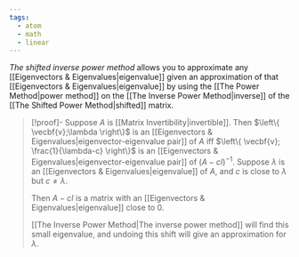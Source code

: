 ```yaml
---
tags:
  - atom
  - math
  - linear
---
```

*The shifted inverse power method* allows you to approximate any [[Eigenvectors & Eigenvalues|eigenvalue]] given an approximation of that [[Eigenvectors & Eigenvalues|eigenvalue]] by using the [[The Power Method|power method]] on the [[The Inverse Power Method|inverse]] of the [[The Shifted Power Method|shifted]] matrix.

> [!proof]- Suppose $A$ is [[Matrix Invertibility|invertible]]. Then $\left\{ \vecbf{v};\lambda \right\}$ is an [[Eigenvectors & Eigenvalues|eigenvector-eigenvalue pair]] of $A$ iff $\left\{ \vecbf{v}; \frac{1}{\lambda-c} \right\}$ is an [[Eigenvectors & Eigenvalues|eigenvector-eigenvalue pair]] of $(A-cI)^{-1}$.
> Suppose $\lambda$ is an [[Eigenvectors & Eigenvalues|eigenvalue]] of $A$, and $c$ is close to $\lambda$ but $c \ne \lambda$.
> 
> Then $A-cI$ is a matrix with an [[Eigenvectors & Eigenvalues|eigenvalue]] close to $0$.
> 
> [[The Inverse Power Method|The inverse power method]] will find this small eigenvalue, and undoing this shift will give an approximation for $\lambda$.
